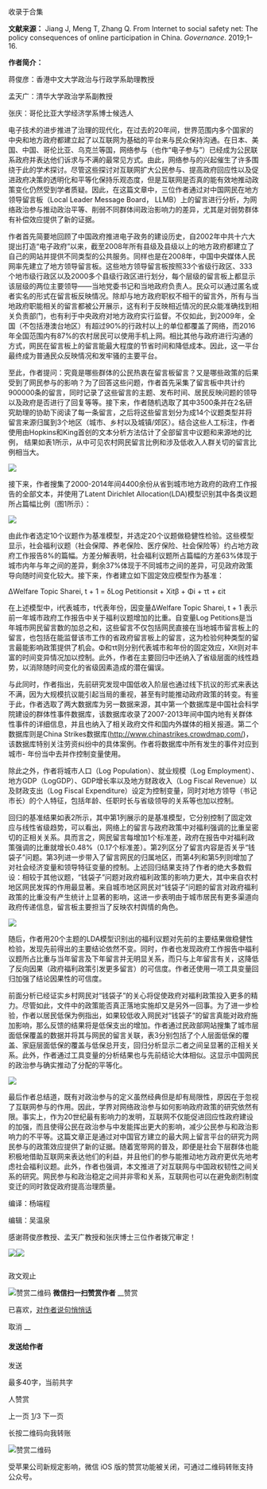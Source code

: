 

收录于合集

**文献来源：** Jiang J, Meng T, Zhang Q. From Internet to social safety net: The
policy consequences of online participation in China. _Governance_. 2019;1–16.

  

 **作者简介：**

蒋俊彦：香港中文大学政治与行政学系助理教授

孟天广：清华大学政治学系副教授

张庆：哥伦比亚大学经济学系博士候选人

  

  

电子技术的进步推进了治理的现代化，在过去的20年间，世界范围内多个国家的中央和地方政府都建立起了以互联网为基础的平台来与民众保持沟通。在日本、美国、中国、哥伦比亚、乌克兰等国，网络参与（也作“电子参与”）已经成为公民联系政府并表达他们诉求与不满的最常见方式。由此，网络参与的兴起催生了许多围绕于此的学术探讨。尽管这些探讨对互联网扩大公民参与、提高政府回应性以及促进政府决策的透明化和平等化保持乐观态度，但是互联网是否真的能有效地推动政策变化仍然受到学者质疑。因此，在这篇文章中，三位作者通过对中国网民在地方领导留言板（Local
Leader Message Board，
LLMB）上的留言进行分析，为网络政治参与推动政治平等、削弱不同群体间政治影响力的差异，尤其是对弱势群体有补偿效应提供了新的证据。

作者首先简要地回顾了中国政府推进电子政务的建设历史，自2002年中共十六大提出打造“电子政府”以来，截至2008年所有县级及县级以上的地方政府都建立了自己的网站并提供不同类型的公共服务。同样也是在2008年，中国中央媒体人民网率先建立了地方领导留言板。这些地方领导留言板按照33个省级行政区、333个地市级行政区以及2000多个县级行政区进行划分，每个层级的留言板上都显示该层级的两位主要领导——当地党委书记和当地政府负责人。民众可以通过匿名或者实名的形式在留言板反映情况。除却与地方政府职权不相干的留言外，所有与当地政府职能相关的留言都被公开展示，这有利于反映相近情况的民众能准确找到相关负责部门，也有利于中央政府对地方政府实行监督。不仅如此，到2009年，全国（不包括港澳台地区）有超过90%的行政村以上的单位都覆盖了网络，而2016年全国范围内有87%的农村居民可以使用手机上网。相比其他与政府进行沟通的方式，网民在留言板上的留言能最大程度的节省时间和降低成本。因此，这一平台最终成为普通民众反映情况和发牢骚的主要平台。

至此，作者提问：究竟是哪些群体的公民热衷在留言板留言？又是哪些政策的后果受到了网民参与的影响？为了回答这些问题，作者首先采集了留言板中共计约900000条的留言，同时记录了这些留言的主题、发布时间、居民反映问题的领导以及政府是否进行了回复等等。接下来，作者随机选取了其中3500条并在2名研究助理的协助下阅读了每一条留言，之后将这些留言划分为成14个议题类型并将留言来源归属到3个地区（城市、乡村以及城镇/郊区）。结合这些人工标注，作者使用由Hopkins和King首创的文本分析方法估计了全部留言中议题和来源地的比例，
结果如表1所示，从中可见农村网民留言比例和涉及低收入人群关切的留言比例相当大。

  

![](/images/456/2.png)

  

接下来，作者搜集了2000-2014年间4400余份从省到城市地方政府的政府工作报告的全部文本，并使用了Latent Dirichlet
Allocation(LDA)模型识别其中各类议题所占篇幅比例（图1所示）：

  

![](/images/456/3.png)

  

由此作者选定10个议题作为基准模型，并选定20个议题做稳健性检验。这些模型显示，社会福利议题（社会保障、养老保险、医疗保险、社会保险等）约占地方政府工作报告8%的篇幅。方差分解表明，社会福利议题所占篇幅的方差63%体现于城市内年与年之间的差异，剩余37%体现于不同城市之间的差异，可见政府政策导向随时间变化较大。接下来，作者建立如下固定效应模型作为基准：

ΔWelfare Topic Sharei, t + 1 = δLog Petitionsit + Xitβ + Φi + τt + εit

在上述模型中，i代表城市，t代表年份，因变量ΔWelfare Topic Sharei, t + 1
表示前一年城市政府工作报告中关于福利议题增加的比重。自变量Log
Petitions是当年城市网民留言数的加总之和，这些留言不仅包括网民直接在当地城市留言板上的留言，也包括在能监督该市工作的省政府留言板上的留言，这为检验何种类型的留言最能影响政策提供了机会。Φ和τt则分别代表城市和年份的固定效应，Xit则对丰富的时间变异情况加以控制。此外，作者在主要回归中还纳入了省级层面的线性趋势，以消除随时间变化的省级因素造成的潜在偏误。

与此同时，作者指出，先前研究发现中国低收入阶层也通过线下抗议的形式来表达不满，因为大规模抗议能引起当局的重视，甚至有时能推动政府政策的转变。有鉴于此，作者选取了两大数据库为另一数据来源，其中第一个数据库是中国社会科学院建设的群体性事件数据库，该数据库收录了2007-2013年间中国内地有关群体性事件的详细信息，并且也纳入了相关政府文件和国内外媒体的相关报道。第二个数据库则是China
Strikes数据库(http://www.chinastrikes.crowdmap.com/)，该数据库特别关注劳资纠纷中的具体案例。作者将数据库中所有发生的事件对应到城市-
年份当中去并作控制变量使用。

除此之外，作者将城市人口（Log Population）、就业规模（Log
Employment）、地方GDP（LogGDP）、GDP增长率以及地方财政收入（Log Fiscal Revenue）以及财政支出（Log Fiscal
Expenditure）设定为控制变量，同时对地方领导（书记市长）的个人特征，包括年龄、任职时长与省级领导的关系等也加以控制。

回归的基准结果如表2所示，其中第1列展示的是基准模型，它分别控制了固定效应与线性省级趋势，可以看出，网络上的留言与政府政策中对福利强调的比重呈密切的正相关关系。具而言之，网民留言每增加1个标准差，政府在报告中对福利政策强调的比重就增长0.48%（0.17个标准差）。第2列区分了留言内容是否关乎“钱袋子”问题。第3列进一步带入了留言网民的归属地区，而第4列和第5列则增加了对社会经济变量和领导特征变量的控制。上述回归结果支持了作者的绝大多数假设：相较于其他议题，“钱袋子”问题对政府福利政策的影响力更大，其中来自农村地区网民发挥的作用最显著。来自城市地区网民对“钱袋子”问题的留言对政府福利政策的比重没有产生统计上显著的影响，这进一步表明由于城市居民有更多渠道向政府传递信息，留言板主要担当了反映农村舆情的角色。

  

![](/images/456/4.png)

  

随后，作者用20个主题的LDA模型识别出的福利议题对先前的主要结果做稳健性检验，发现先前得出的主要结论依然不变。同时，作者也发现政府工作报告中福利议题所占比重与当年留言及下年留言并无明显关系，而只与上年留言有关，这降低了反向因果（政府福利政策引发更多留言）的可信度。作者还使用一项工具变量回归加强了结论因果性的可信度。

前面分析已经证实乡村网民对“钱袋子”的关心将促使政府对福利政策投入更多的精力。尽管如此，文件中的政策能否真正落地实施却又是另外一回事。为了进一步检验，作者以居民低保为例指出，如果较低收入网民对“钱袋子”的留言真能对政府施加影响，那么反馈的结果将是低保支出的增加。作者通过民政部网站搜集了城市层面低保覆盖的数据并将其与网民的留言关联，表3分别包括了个人层面低保的覆盖、家庭层面低保的覆盖与低保总开支，回归分析显示二者之间呈显著的正相关关系。此外，作者通过工具变量的分析结果也与先前结论大体相似。这显示中国网民的政治参与确实推动了分配的平等化。

  

![](/images/456/5.png)

  

最后作者总结道，既有对政治参与的定义虽然经典但是却有局限性，原因在于忽视了互联网参与的作用。因此，学界对网络政治参与如何影响政府政策的研究依然有限。事实上，作为20世纪最有影响力的发明，互联网不仅能促进回应性政府建设的加强，而且使得公民在政治参与中发能挥出更大的影响，减少公民参与和政治影响力的不平等。这篇文章正是通过对中国官方建立的最大网上留言平台的研究为网民参与的政策效应提供了新的证据。随着宽带网的普及，即便是社会下层群体也能积极地借助互联网来表达他们的利益，并且他们的参与能推动地方政府更优先地考虑社会福利议题。此外，作者也强调，本文推进了对互联网与中国政权韧性之间关系的研究。网民参与和政治稳定之间并非零和关系，互联网也可以在避免剧烈制度变迁的同时敦促政府提高治理质量。

  

编译：杨端程

编辑：吴温泉

  

感谢蒋俊彦教授、孟天广教授和张庆博士三位作者拨冗审定！

  

![](/images/456/6.jpeg)![](/images/456/7.jpeg)

  

![]()

政文观止

![赞赏二维码]() **微信扫一扫赞赏作者** __赞赏

已喜欢，[对作者说句悄悄话](javascript:;)

取消 __

#### 发送给作者

发送

最多40字，当前共字

[](javascript:;) 人赞赏

上一页 [1](javascript:;)/3 下一页

长按二维码向我转账

![赞赏二维码]()

受苹果公司新规定影响，微信 iOS 版的赞赏功能被关闭，可通过二维码转账支持公众号。

